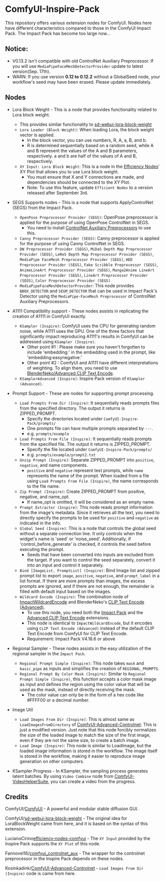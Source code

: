 # ComfyUI-Inspire-Pack
This repository offers various extension nodes for ComfyUI. Nodes here have different characteristics compared to those in the ComfyUI Impact Pack. The Impact Pack has become too large now...

## Notice:
* V0.13.2 isn't compatible with old ControlNet Auxiliary Preprocessor. If you will use `MediaPipeFaceMeshDetectorProvider` update to latest version(Sep. 17th).
* WARN: If you use version **0.12 to 0.12.2** without a GlobalSeed node, your workflow's seed may have been erased. Please update immediately.

## Nodes
* Lora Block Weight - This is a node that provides functionality related to Lora block weight.
    * This provides similar functionality to [sd-webui-lora-block-weight](https://github.com/hako-mikan/sd-webui-lora-block-weight)
    * `Lora Loader (Block Weight)`: When loading Lora, the block weight vector is applied.
        * In the block vector, you can use numbers, R, A, a, B, and b.
        * R is determined sequentially based on a random seed, while A and B represent the values of the A and B parameters, respectively. a and b are half of the values of A and B, respectively.
    * `XY Input: Lora Block Weight`: This is a node in the [Efficiency Nodes](https://github.com/LucianoCirino/efficiency-nodes-comfyui)' XY Plot that allows you to use Lora block weight.
        * You must ensure that X and Y connections are made, and dependencies should be connected to the XY Plot.
        * Note: To use this feature, update `Efficient Nodes` to a version released after September 3rd.

* SEGS Supports nodes - This is a node that supports ApplyControlNet (SEGS) from the Impact Pack.
    * `OpenPose Preprocessor Provider (SEGS)`: OpenPose preprocessor is applied for the purpose of using OpenPose ControlNet in SEGS.
        * You need to install [ControlNet Auxiliary Preprocessors](https://github.com/Fannovel16/comfyui_controlnet_aux) to use this.
    * `Canny Preprocessor Provider (SEGS)`: Canny preprocessor is applied for the purpose of using Canny ControlNet in SEGS.
    * `DW Preprocessor Provider (SEGS)`, `MiDaS Depth Map Preprocessor Provider (SEGS)`, `LeReS Depth Map Preprocessor Provider (SEGS)`, 
      `MediaPipe FaceMesh Preprocessor Provider (SEGS)`, `HED Preprocessor Provider (SEGS)`, `Fake Scribble Preprocessor (SEGS)`, 
      `AnimeLineArt Preprocessor Provider (SEGS)`, `Manga2Anime LineArt Preprocessor Provider (SEGS)`, `LineArt Preprocessor Provider (SEGS)`,
      `Color Preprocessor Provider (SEGS)` 
    * `MediaPipeFaceMeshDetectorProvider`: This node provides `BBOX_DETECTOR` and `SEGM_DETECTOR` that can be used in Impact Pack's Detector using the `MediaPipe-FaceMesh Preprocessor` of ControlNet Auxiliary Preprocessors.

* A1111 Compatibility support - These nodes assists in replicating the creation of A1111 in ComfyUI exactly.
    * `KSampler (Inspire)`: ComfyUI uses the CPU for generating random noise, while A1111 uses the GPU. One of the three factors that significantly impact reproducing A1111's results in ComfyUI can be addressed using `KSampler (Inspire)`.
        * Other point #1 : Please make sure you haven't forgotten to include 'embedding:' in the embedding used in the prompt, like 'embedding:easynegative.'
        * Other point #2 : ComfyUI and A1111 have different interpretations of weighting. To align them, you need to use [BlenderNeko/Advanced CLIP Text Encode](https://github.com/BlenderNeko/ComfyUI_ADV_CLIP_emb).
    * `KSamplerAdvanced (Inspire)`: Inspire Pack version of `KSampler (Advanced)`.

* Prompt Support - These are nodes for supporting prompt processing.
  * `Load Prompts From Dir (Inspire)`: It sequentially reads prompts files from the specified directory. The output it returns is ZIPPED_PROMPT.
    * Specify the directories located under `ComfyUI-Inspire-Pack/prompts/`
    * One prompts file can have multiple prompts separated by `---`. 
    * e.g. `prompts/example`
  * `Load Prompts From File (Inspire)`: It sequentially reads prompts from the specified file. The output it returns is ZIPPED_PROMPT.
    * Specify the file located under `ComfyUI-Inspire-Pack/prompts/`
    * e.g. `prompts/example/prompt2.txt` 
  * `Unzip Prompt (Inspire)`: Separate ZIPPED_PROMPT into `positive`, `negative`, and name components. 
    * `positive` and `negative` represent text prompts, while `name` represents the name of the prompt. When loaded from a file using `Load Prompts From File (Inspire)`, the name corresponds to the file name.
  * `Zip Prompt (Inspire)`: Create ZIPPED_PROMPT from positive, negative, and name_opt.
    * If name_opt is omitted, it will be considered as an empty name.
  * `Prompt Extractor (Inspire)`: This node reads prompt information from the image's metadata. Since it retrieves all the text, you need to directly specify the prompts to be used for `positive` and `negative` as indicated in the info.
  * `Global Seed (Inspire)`: This is a node that controls the global seed without a separate connection line. It only controls when the widget's name is 'seed' or 'noise_seed'. Additionally, if 'control_before_generate' is checked, it controls the seed before executing the prompt.
    * Seeds that have been converted into inputs are excluded from the target. If you want to control the seed separately, convert it into an input and control it separately.
  * `Bind [ImageList, PromptList] (Inspire)`: Bind Image list and zipped prompt list to export `image`, `positive`, `negative`, and `prompt_label` in a list format. If there are more prompts than images, the excess prompts are ignored, and if there are not enough, the remainder is filled with default input based on the images.
  * `Wildcard Encode (Inspire)`: The combination node of [ImpactWildcardEncode](https://github.com/ltdrdata/ComfyUI-extension-tutorials/blob/Main/ComfyUI-Impact-Pack/tutorial/ImpactWildcard.md) and BlenderNeko's [CLIP Text Encode (Advanced)](https://github.com/BlenderNeko/ComfyUI_ADV_CLIP_emb).
    * To use this node, you need both the [Impact Pack](https://github.com/ltdrdata/ComfyUI-Impact-Pack) and the [Advanced CLIP Text Encode]((https://github.com/BlenderNeko/ComfyUI_ADV_CLIP_emb)) extensions.
    * This node is identical to `ImpactWildcardEncode`, but it encodes using `CLIP Text Encode (Advanced)` instead of the default CLIP Text Encode from ComfyUI for CLIP Text Encode.
    * Requirement: Impact Pack V4.18.6 or above

* Regional Sampler - These nodes assists in the easy utilization of the regional sampler in the `Impact Pack`.
  * `Regional Prompt Simple (Inspire)`: This node takes `mask` and `basic_pipe` as inputs and simplifies the creation of `REGIONAL_PROMPTS`.
  * `Regional Prompt By Color Mask (Inspire)`: Similar to `Regional Prompt Simple (Inspire)`, this function accepts a color mask image as input and defines the region using the color value that will be used as the mask, instead of directly receiving the mask.
    * The color value can only be in the form of a hex code like #FFFF00 or a decimal number. 

* Image Util
  * `Load Images From Dir (Inspire)`: This is almost same as `LoadImagesFromDirectory` of [ComfyUI-Advanced-Controlnet](https://github.com/Kosinkadink/ComfyUI-Advanced-ControlNet). This is just a modified version. Just note that this node forcibly normalizes the size of the loaded image to match the size of the first image, even if they are not the same size, to create a batch image.  
  * `Load Image (Inspire)`: This node is similar to LoadImage, but the loaded image information is stored in the workflow. The image itself is stored in the workflow, making it easier to reproduce image generation on other computers.
  
* KSampler Progress - In KSampler, the sampling process generates latent batches. By using `Video Combine` node from [ComfyUI-VideoHelperSuite](https://github.com/Kosinkadink/ComfyUI-VideoHelperSuite), you can create a video from the progress.

## Credits

ComfyUI/[ComfyUI](https://github.com/comfyanonymous/ComfyUI) - A powerful and modular stable diffusion GUI.

ComfyUI/[sd-webui-lora-block-weight](https://github.com/hako-mikan/sd-webui-lora-block-weight) - The original idea for LoraBlockWeight came from here, and it is based on the syntax of this extension.

LucianoCirino[efficiency-nodes-comfyui](https://github.com/LucianoCirino/efficiency-nodes-comfyui) - The `XY Input` provided by the Inspire Pack supports the `XY Plot` of this node.

Fannovel16/[comfyui_controlnet_aux](https://github.com/Fannovel16/comfyui_controlnet_aux) - The wrapper for the controlnet preprocessor in the Inspire Pack depends on these nodes.

Kosinkadink/[ComfyUI-Advanced-Controlnet](https://github.com/Kosinkadink/ComfyUI-Advanced-ControlNet) - `Load Images From Dir (Inspire)` code is came from here. 